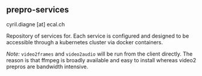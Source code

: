## prepro-services
cyril.diagne [at] ecal.ch

Repository of services for.
Each service is configured and designed to be accessible through a kubernetes cluster via docker containers.

*Note:* `video2frames` and `video2audio` will be run from the client directly.
The reason is that ffmpeg is broadly available and easy to install whereas video2<x> prepros are bandwidth intensive.
